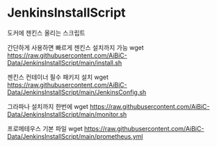 # JenkinsInstallScript
도커에 젠킨스 올리는 스크립트

간단하게 사용하면 빠르게 젠킨스 설치까지 가능
wget https://raw.githubusercontent.com/AiBiC-Data/JenkinsInstallScript/main/install.sh

젠킨스 컨테이너 필수 패키지 설치
wget https://raw.githubusercontent.com/AiBiC-Data/JenkinsInstallScript/main/JenkinsConfig.sh

그라파나 설치까지 한번에
wget https://raw.githubusercontent.com/AiBiC-Data/JenkinsInstallScript/main/monitor.sh

프로메테우스 기본 파일
wget https://raw.githubusercontent.com/AiBiC-Data/JenkinsInstallScript/main/prometheus.yml
